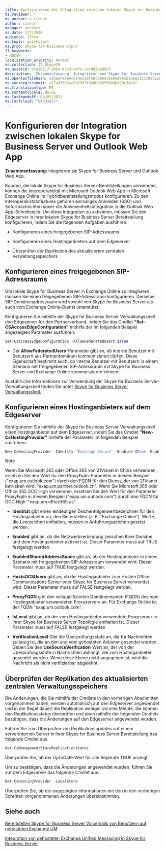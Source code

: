 ```yaml
---
title: Konfigurieren der Integration zwischen lokalen Skype for Business Server und Outlook Web App
ms.reviewer: ''
ms.author: v-cichur
author: cichur
manager: serdars
ms.date: 3/7/2016
audience: ITPro
ms.topic: quickstart
ms.prod: skype-for-business-itpro
f1.keywords:
- NOCSH
localization_priority: Normal
ms.collection: IT_Skype16
ms.assetid: 95a20117-2064-43c4-94fe-cac892cadb6f
description: 'Zusammenfassung: Integrieren von Skype for Business Server und Outlook Web App.'
ms.openlocfilehash: e3bee7a66ec054e316f50ce86839b86d4ecb16ea2333302b12dedb408580c4f1
ms.sourcegitcommit: a17ad3332ca5d2997f85db7835500d8190c34b2f
ms.translationtype: MT
ms.contentlocale: de-DE
ms.lasthandoff: 08/05/2021
ms.locfileid: "54331857"
---
```

# <a name="configure-integration-between-on-premises-skype-for-business-server-and-outlook-web-app"></a>Konfigurieren der Integration zwischen lokalen Skype for Business Server und Outlook Web App

**Zusammenfassung:** Integrieren sie Skype for Business Server und Outlook Web App.

Kunden, die lokale Skype for Business Server-Bereitstellungen verwenden, können die Interoperabilität mit Microsoft Outlook Web App in Microsoft Exchange Online im Hybridbereitstellungsmodus konfigurieren. Zu den Interoperabilitätsfeatures gehören einmaliges Anmelden (SSO) und Sofortnachrichten sowie die Anwesenheitsintegration in die Outlook Web App-Schnittstelle. Um diese Integration zu aktivieren, müssen Sie den Edgeserver in Ihrer lokalen Skype for Business Server Bereitstellung konfigurieren, indem Sie die folgenden Aufgaben ausführen:

- Konfigurieren eines freigegebenen SIP-Adressraums

- Konfigurieren eines Hostinganbieters auf dem Edgeserver

- Überprüfen der Replikation des aktualisierten zentralen Verwaltungsspeichers

## <a name="configure-a-shared-sip-address-space"></a>Konfigurieren eines freigegebenen SIP-Adressraums

Um lokale Skype for Business Server in Exchange Online zu integrieren, müssen Sie einen freigegebenen SIP-Adressraum konfigurieren. Derselbe SIP-Domänenadressraum wird sowohl von Skype for Business Server als auch vom Exchange Online-Dienst unterstützt.

Konfigurieren Sie mithilfe der Skype for Business Server Verwaltungsshell den Edgeserver für den Partnerverbund, indem Sie das Cmdlet **"Set-CSAccessEdgeConfiguration"** mithilfe der im folgenden Beispiel angezeigten Parameter ausführen:

```powershell
Set-CsAccessEdgeConfiguration -AllowFederatedUsers $True
```

- Der **AllowFederatedUsers**-Parameter gibt an, ob interne Benutzer mit Benutzern aus Partnerdomänen kommunizieren dürfen. Diese Eigenschaft bestimmt auch, ob interne Benutzer mit Benutzern in einem Szenario mit freigegebenen SIP-Adressraum mit Skype for Business Server und Exchange Online kommunizieren können.

Ausführliche Informationen zur Verwendung der Skype for Business Server-Verwaltungsshell finden Sie unter [Skype for Business Server Verwaltungsshell.](../../manage/management-shell.md)

## <a name="configure-a-hosting-provider-on-the-edge-server"></a>Konfigurieren eines Hostinganbieters auf dem Edgeserver

Konfigurieren Sie mithilfe der Skype for Business Server Verwaltungsshell einen Hostinganbieter auf dem Edgeserver, indem Sie das Cmdlet **"New-CsHostingProvider"** mithilfe der Parameter im folgenden Beispiel ausführen:

```powershell
New-CsHostingProvider -Identity "Exchange Online" -Enabled $True -EnabledSharedAddressSpace $True -HostsOCSUsers $False -ProxyFqdn "exap.um.outlook.com" -IsLocal $False -VerificationLevel UseSourceVerification
```

> [!NOTE]
> Wenn Sie Microsoft 365 oder Office 365 von 21Vianet in China verwenden, ersetzen Sie den Wert für den ProxyFqdn-Parameter in diesem Beispiel ("exap.um.outlook.com") durch den FQDN für den Dienst, der von 21Vianet betrieben wird: "exap.um.partner.outlook.cn". Wenn Sie Microsoft 365 oder Office 365 GCC High verwenden, ersetzen Sie den Wert für den Parameter ProxyFqdn in diesem Beispiel ("exap.um.outlook.com") durch den FQDN für GCC High: "exap.um.office365.us".

- **Identität** gibt einen eindeutigen Zeichenfolgenwertbezeichner für den Hostinganbieter an, den Sie erstellen (z. B. "Exchange Online"). Werte, die Leerzeichen enthalten, müssen in Anführungszeichen gesetzt werden.

- **Enabled** gibt an, ob die Netzwerkverbindung zwischen Ihrer Domäne und dem Hostinganbieter aktiviert ist. Dieser Parameter muss auf TRUE festgelegt werden.

- **EnabledSharedAddressSpace** gibt an, ob der Hostinganbieter in einem Szenario mit freigegebenem SIP-Adressraum verwendet wird. Dieser Parameter muss auf TRUE festgelegt werden.

- **HostsOCSUsers** gibt an, ob der Hostinganbieter zum Hosten Office Communications Server oder Skype for Business Server verwendet wird. Dieser Parameter muss auf FALSE festgelegt werden.

- **ProxyFQDN** gibt den vollqualifizierten Domänennamen (FQDN) des vom Hostinganbieter verwendeten Proxyservers an. Für Exchange Online ist der FQDN "exap.um.outlook.com".

- **IsLocal** gibt an, ob der vom Hostinganbieter verwendete Proxyserver in Ihrer Skype for Business Server Topologie enthalten ist. Dieser Parameter muss auf FALSE festgelegt werden.

- **VerificationLevel** Gibt die Überprüfungsstufe an, die für Nachrichten zulässig ist, die an den und vom gehosteten Anbieter gesendet werden. Geben Sie den **UseSourceVerification**-Wert an, der von der Überprüfungsstufe in Nachrichten abhängt, die vom Hostinganbieter gesendet werden. Wenn diese Ebene nicht angegeben ist, wird die Nachricht als nicht verifizierbar abgelehnt.

## <a name="verify-replication-of-the-updated-central-management-store"></a>Überprüfen der Replikation des aktualisierten zentralen Verwaltungsspeichers

Die Änderungen, die Sie mithilfe der Cmdlets in den vorherigen Abschnitten vorgenommen haben, werden automatisch auf den Edgeserver angewendet und in der Regel dauert die Replikation weniger als eine Minute. Sie können den Replikationsstatus überprüfen und dann mithilfe der folgenden Cmdlets bestätigen, dass die Änderungen auf den Edgeserver angewendet wurden.

Führen Sie zum Überprüfen von Replikationsupdates auf einem serverinternen Server in Ihrer Skype for Business Server Bereitstellung das folgende Cmdlet aus:

```powershell
Get-CsManagementStoreReplicationStatus
```
Überprüfen Sie, ob der UpToDate-Wert für alle Replikate TRUE anzeigt.

Um zu bestätigen, dass die Änderungen angewendet wurden, führen Sie auf dem Edgeserver das folgende Cmdlet aus:

```powershell
Get-CsHostingProvider -LocalStore
```
Überprüfen Sie, ob die angezeigten Informationen mit den in den vorherigen Schritten vorgenommenen Änderungen übereinstimmen.

## <a name="see-also"></a>Siehe auch

[Bereitstellen Skype for Business Server Voicemails von Benutzern auf gehosteten Exchange UM](/previous-versions/office/lync-server-2013/lync-server-2013-providing-lync-server-users-voice-mail-on-hosted-exchange-um)

[Integration von gehosteten Exchange Unified Messaging in Skype for Business Server](/previous-versions/office/lync-server-2013/lync-server-2013-hosted-exchange-unified-messaging-integration)